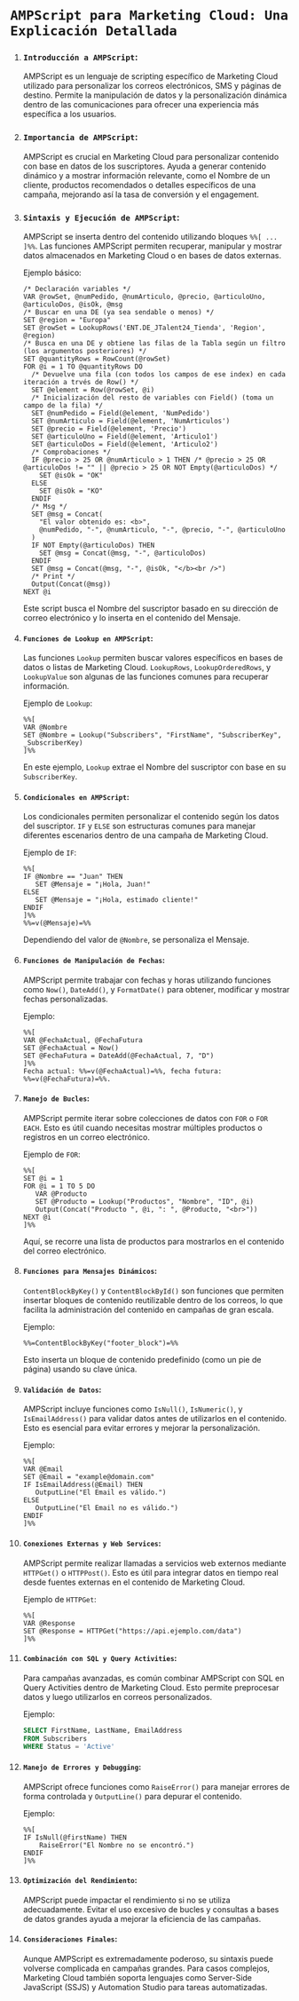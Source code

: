 # **`AMPScript para Marketing Cloud: Una Explicación Detallada`**

1. ### **`Introducción a AMPScript`**:

   AMPScript es un lenguaje de scripting específico de Marketing Cloud utilizado para personalizar los correos electrónicos, SMS y páginas de destino. Permite la manipulación de datos y la personalización dinámica dentro de las comunicaciones para ofrecer una experiencia más específica a los usuarios.

2. ### **`Importancia de AMPScript`**:

   AMPScript es crucial en Marketing Cloud para personalizar contenido con base en datos de los suscriptores. Ayuda a generar contenido dinámico y a mostrar información relevante, como el Nombre de un cliente, productos recomendados o detalles específicos de una campaña, mejorando así la tasa de conversión y el engagement.

3. ### **`Sintaxis y Ejecución de AMPScript`**:

   AMPScript se inserta dentro del contenido utilizando bloques `%%[ ... ]%%`. Las funciones AMPScript permiten recuperar, manipular y mostrar datos almacenados en Marketing Cloud o en bases de datos externas.

   Ejemplo básico:

   ```ampscript
   /* Declaración variables */
   VAR @rowSet, @numPedido, @numArticulo, @precio, @articuloUno, @articuloDos, @isOk, @msg
   /* Buscar en una DE (ya sea sendable o menos) */
   SET @region = "Europa"
   SET @rowSet = LookupRows('ENT.DE_JTalent24_Tienda', 'Region', @region)
   /* Busca en una DE y obtiene las filas de la Tabla según un filtro (los argumentos posteriores) */
   SET @quantityRows = RowCount(@rowSet)
   FOR @i = 1 TO @quantityRows DO
     /* Devuelve una fila (con todos los campos de ese index) en cada iteración a trvés de Row() */
     SET @element = Row(@rowSet, @i)
     /* Inicialización del resto de variables con Field() (toma un campo de la fila) */
     SET @numPedido = Field(@element, 'NumPedido')
     SET @numArticulo = Field(@element, 'NumArticulos')
     SET @precio = Field(@element, 'Precio')
     SET @articuloUno = Field(@element, 'Articulo1')
     SET @articuloDos = Field(@element, 'Articulo2')
     /* Comprobaciones */
     IF @precio > 25 OR @numArticulo > 1 THEN /* @precio > 25 OR @articuloDos != "" || @precio > 25 OR NOT Empty(@articuloDos) */
       SET @isOk = "OK"
     ELSE
       SET @isOk = "KO"
     ENDIF
     /* Msg */
     SET @msg = Concat(
       "El valor obtenido es: <b>",
       @numPedido, "-", @numArticulo, "-", @precio, "-", @articuloUno
     )
     IF NOT Empty(@articuloDos) THEN
       SET @msg = Concat(@msg, "-", @articuloDos)
     ENDIF
     SET @msg = Concat(@msg, "-", @isOk, "</b><br />")
     /* Print */
     Output(Concat(@msg))
   NEXT @i
   ```

   Este script busca el Nombre del suscriptor basado en su dirección de correo electrónico y lo inserta en el contenido del Mensaje.

4. #### **`Funciones de Lookup en AMPScript`**:

   Las funciones `Lookup` permiten buscar valores específicos en bases de datos o listas de Marketing Cloud. `LookupRows`, `LookupOrderedRows`, y `LookupValue` son algunas de las funciones comunes para recuperar información.

   Ejemplo de `Lookup`:

   ```ampscript
   %%[
   VAR @Nombre
   SET @Nombre = Lookup("Subscribers", "FirstName", "SubscriberKey", _SubscriberKey)
   ]%%
   ```

   En este ejemplo, `Lookup` extrae el Nombre del suscriptor con base en su `SubscriberKey`.

5. #### **`Condicionales en AMPScript`**:

   Los condicionales permiten personalizar el contenido según los datos del suscriptor. `IF` y `ELSE` son estructuras comunes para manejar diferentes escenarios dentro de una campaña de Marketing Cloud.

   Ejemplo de `IF`:

   ```ampscript
   %%[
   IF @Nombre == "Juan" THEN
      SET @Mensaje = "¡Hola, Juan!"
   ELSE
      SET @Mensaje = "¡Hola, estimado cliente!"
   ENDIF
   ]%%
   %%=v(@Mensaje)=%%
   ```

   Dependiendo del valor de `@Nombre`, se personaliza el Mensaje.

6. #### **`Funciones de Manipulación de Fechas`**:

   AMPScript permite trabajar con fechas y horas utilizando funciones como `Now()`, `DateAdd()`, y `FormatDate()` para obtener, modificar y mostrar fechas personalizadas.

   Ejemplo:

   ```ampscript
   %%[
   VAR @FechaActual, @FechaFutura
   SET @FechaActual = Now()
   SET @FechaFutura = DateAdd(@FechaActual, 7, "D")
   ]%%
   Fecha actual: %%=v(@FechaActual)=%%, fecha futura: %%=v(@FechaFutura)=%%.
   ```

7. #### **`Manejo de Bucles`**:

   AMPScript permite iterar sobre colecciones de datos con `FOR` o `FOR EACH`. Esto es útil cuando necesitas mostrar múltiples productos o registros en un correo electrónico.

   Ejemplo de `FOR`:

   ```ampscript
   %%[
   SET @i = 1
   FOR @i = 1 TO 5 DO
      VAR @Producto
      SET @Producto = Lookup("Productos", "Nombre", "ID", @i)
      Output(Concat("Producto ", @i, ": ", @Producto, "<br>"))
   NEXT @i
   ]%%
   ```

   Aquí, se recorre una lista de productos para mostrarlos en el contenido del correo electrónico.

8. #### **`Funciones para Mensajes Dinámicos`**:

   `ContentBlockByKey()` y `ContentBlockById()` son funciones que permiten insertar bloques de contenido reutilizable dentro de los correos, lo que facilita la administración del contenido en campañas de gran escala.

   Ejemplo:

   ```ampscript
   %%=ContentBlockByKey("footer_block")=%%
   ```

   Esto inserta un bloque de contenido predefinido (como un pie de página) usando su clave única.

9. #### **`Validación de Datos`**:

   AMPScript incluye funciones como `IsNull()`, `IsNumeric()`, y `IsEmailAddress()` para validar datos antes de utilizarlos en el contenido. Esto es esencial para evitar errores y mejorar la personalización.

   Ejemplo:

   ```ampscript
   %%[
   VAR @Email
   SET @Email = "example@domain.com"
   IF IsEmailAddress(@Email) THEN
      OutputLine("El Email es válido.")
   ELSE
      OutputLine("El Email no es válido.")
   ENDIF
   ]%%
   ```

10. #### **`Conexiones Externas y Web Services`**:

    AMPScript permite realizar llamadas a servicios web externos mediante `HTTPGet()` o `HTTPPost()`. Esto es útil para integrar datos en tiempo real desde fuentes externas en el contenido de Marketing Cloud.

    Ejemplo de `HTTPGet`:

    ```ampscript
    %%[
    VAR @Response
    SET @Response = HTTPGet("https://api.ejemplo.com/data")
    ]%%
    ```

11. #### **`Combinación con SQL y Query Activities`**:

    Para campañas avanzadas, es común combinar AMPScript con SQL en Query Activities dentro de Marketing Cloud. Esto permite preprocesar datos y luego utilizarlos en correos personalizados.

    Ejemplo:

    ```sql
    SELECT FirstName, LastName, EmailAddress
    FROM Subscribers
    WHERE Status = 'Active'
    ```

12. #### **`Manejo de Errores y Debugging`**:

    AMPScript ofrece funciones como `RaiseError()` para manejar errores de forma controlada y `OutputLine()` para depurar el contenido.

    Ejemplo:

    ```ampscript
    %%[
    IF IsNull(@firstName) THEN
        RaiseError("El Nombre no se encontró.")
    ENDIF
    ]%%
    ```

13. #### **`Optimización del Rendimiento`**:

    AMPScript puede impactar el rendimiento si no se utiliza adecuadamente. Evitar el uso excesivo de bucles y consultas a bases de datos grandes ayuda a mejorar la eficiencia de las campañas.

14. #### **`Consideraciones Finales`**:

    Aunque AMPScript es extremadamente poderoso, su sintaxis puede volverse complicada en campañas grandes. Para casos complejos, Marketing Cloud también soporta lenguajes como Server-Side JavaScript (SSJS) y Automation Studio para tareas automatizadas.
